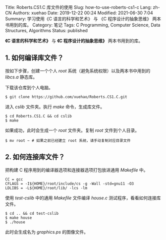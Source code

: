 Title: Roberts.CS1.C 库文件的使用
Slug: how-to-use-roberts-cs1-c
Lang: zh-CN
Authors: xuehao
Date: 2019-12-22 00:24
Modified: 2021-06-30 7:04
Summary: 学习使用《C 语言的科学和艺术》 与 《C 程序设计的抽象思维》 两本书用到的库。
Category: 笔记
Tags: C Programming, Computer Science, Data Structures, Algorithms
Status: published

**《C 语言的科学和艺术》** 与 **《C 程序设计的抽象思维》** 两本书用到的库。

## 1. 如何编译库文件？

按如下步骤，创建一个个人 _root_ 系统（避免系统权限）以及两本书中用到的 _libcs.a_ 静态库。

下载该仓库到个人电脑。

```shell
$ git clone https://github.com/xuehao/Roberts.CS1.C.git
```

进入 _cslib_ 文件夹。执行 _make_ 命令，生成库文件。

```shell
$ cd Roberts.CS1.C && cd cslib
$ make
```

如果成功，此时会生成一个 _root_ 文件夹。复制 _root_ 文件到个人目录。

```shell
$ mv root ~ # 如果之前已经建立 root 系统，请手动复制对应目录文件
```

## 2. 如何连接库文件？

把构建 C 程序用到的编译器选项和连接器选项打包放进通用 _Makefile_ 中。

```
CC = gcc
CFLAGS = -I${HOME}/root/include/cs -g -Wall -std=gnu11 -O3
LDLIBS = -L${HOME}/root/lib/ -lcs -lm
```

使用 _test-cslib_ 中的通用 _Makefile_ 文件编译 _house.c_ 测试程序，看看如何连接库文件。

```shell
$ cd .. && cd test-cslib
$ make house
$ ./house
```

此时会生成名为 _graphics.ps_ 的图像文件。
